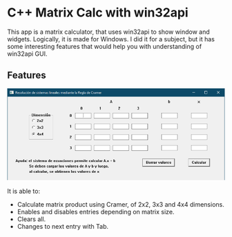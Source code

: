 # C++ Matrix Calc with win32api

This app is a matrix calculator, that uses win32api to show window and widgets. Logically, it is made for Windows. I did it for a subject, but it has some interesting features that would help you with understanding of win32api GUI.

## Features

![Thumbnail](thumbnail.png)

It is able to:

 - Calculate matrix product using Cramer, of 2x2, 3x3 and 4x4 dimensions.
 - Enables and disables entries depending on matrix size.
 - Clears all.
 - Changes to next entry with Tab.